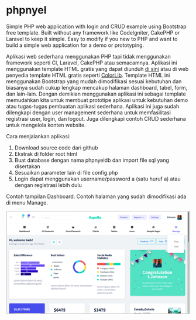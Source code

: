 # phpnyel
Simple PHP web application with login and CRUD example using Bootstrap free template. Built without any framework like CodeIgniter, CakePHP or Laravel to keep it simple. Easy to modify if you new to PHP and want to build a simple web application for a demo or prototyping.

Aplikasi web sederhana menggunakan PHP tapi tidak menggunakan framework seperti CI, Laravel, CakePHP atau semacamnya. Aplikasi ini menggunakan template HTML gratis yang dapat diunduh <a href="https://github.com/BootstrapDash/Kapella-Free-Bootstrap-Admin-Template">di sini</a> atau di web penyedia template HTML gratis seperti <a href="https://colorlib.com">ColorLib</a>. Template HTML ini menggunakan Bootstrap yang mudah dimodifikasi sesuai kebutuhan dan biasanya sudah cukup lengkap mencakup halaman dashboard, tabel, form, dan lain-lain. Dengan demikian menggunakan aplikasi ini sebagai template memudahkan kita untuk membuat prototipe aplikasi untuk kebutuhan demo atau tugas-tugas pembuatan aplikasi sederhana. Aplikasi ini juga sudah dilengkapi dengan user management sederhana untuk memfasilitasi registrasi user, login, dan logout. Juga dilengkapi contoh CRUD sederhana untuk mengelola konten website.

Cara menjalankan aplikasi:
1. Download source code dari github
2. Ekstrak di folder root html
3. Buat database dengan nama phpnyeldb dan import file sql yang disertakan
4. Sesuaikan parameter lain di file config.php
5. Login dapat menggunakan username/password a (satu huruf a) atau dengan registrasi lebih dulu

Contoh tampilan Dashboard. Contoh halaman yang sudah dimodifikasi ada di menu Manage.

<img src="images/screenshots/1.png"/>